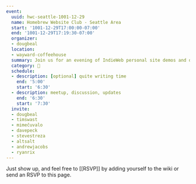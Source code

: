 ```yaml
---
event:
  uuid: hwc-seattle-1001-12-29
  name: Homebrew Website Club - Seattle Area
  start: '1001-12-29T17:00:00-07:00'
  end: '1001-12-29T17:19:30-07:00'
  organizer:
  - dougbeal
  location:
  - wayward-coffeehouse
  summary: Join us for an evening of IndieWeb personal site demos and discussions!
  category: 🌲
  schedule:
  - description: [optional] quite writing time
    end: '5:00'
    start: '6:30'
  - description: meetup, discussion, updates
    end: '6:30'
    start: '7:30'
  invite:
  - dougbeal
  - timswast
  - mimečuvalo
  - davepeck
  - stevestreza
  - altsalt
  - andrewjacobs
  - ryanrix
---
```


Just show up, and feel free to [[RSVP]] by adding yourself to the wiki or send an RSVP to this page.
